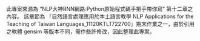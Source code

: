 此專案來源為 “NLP大神RNN網路:Python原始程式碼手把手帶你寫” 第十二章之內容。
該章節為 『自然語言處理應用於本土語言教學 NLP Applications for the Teaching of Taiwan Languages_11120KTLT722700』期末作業之一，由於引用之軟體 gensim 等版本不同，需作些許修改，因此整理此專案。